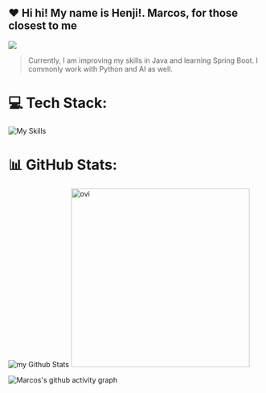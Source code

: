 ## ❤️ Hi hi! My name is <strong>Henji!</strong>. <strong>Marcos</strong>, for those closest to me
![](https://komarev.com/ghpvc/?username=JPyCode&color=006bed&style=for-the-badge)
> Currently, I am improving my skills in Java and learning Spring Boot. I commonly work with Python and AI as well.

# 💻 Tech Stack:
<div display="flex" id="icons">

![My Skills](https://skillicons.dev/icons?i=java,mysql,vscode,idea)

# 📊 GitHub Stats:
<img src="https://github-readme-stats.vercel.app/api?username=JPyCode&include_all_commits=true&count_private=true&show_icons=true&line_height=20&title_color=2B5BBD&icon_color=1124BB&text_color=A1A1A1&bg_color=0,000000,130F40" alt="my Github Stats"/>
<img src="https://github-readme-stats.vercel.app/api/top-langs?username=JPyCode&show_icons=true&locale=en&layout=compact&theme=chartreuse-dark" alt="ovi" width=355px/>

![Marcos's github activity graph](https://github-readme-activity-graph.vercel.app/graph?username=JPyCode&theme=tokyo-night)
